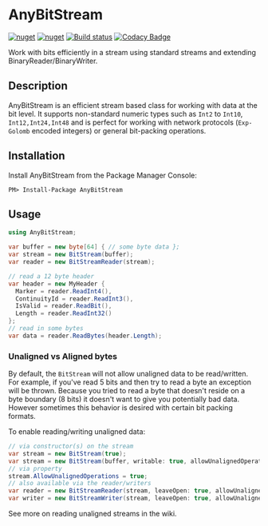 # AnyBitStream

[![nuget](https://img.shields.io/nuget/v/AnyBitStream.svg)](https://www.nuget.org/packages/AnyBitStream/)
[![nuget](https://img.shields.io/nuget/dt/AnyBitStream.svg)](https://www.nuget.org/packages/AnyBitStream/)
[![Build status](https://ci.appveyor.com/api/projects/status/gfwjabg1pta7em94?svg=true)](https://ci.appveyor.com/project/MichaelBrown/anybitstream)
[![Codacy Badge](https://app.codacy.com/project/badge/Grade/977cab1b5c7e4d7ca749c691c6066a8f)](https://www.codacy.com/gh/replaysMike/AnyBitStream/dashboard?utm_source=github.com&amp;utm_medium=referral&amp;utm_content=replaysMike/AnyBitStream&amp;utm_campaign=Badge_Grade)

Work with bits efficiently in a stream using standard streams and extending BinaryReader/BinaryWriter.

## Description

AnyBitStream is an efficient stream based class for working with data at the bit level. It supports non-standard numeric types such as `Int2` to `Int10`, `Int12,Int24,Int48` and is perfect for working with network protocols (`Exp-Golomb` encoded integers) or general bit-packing operations.

## Installation
Install AnyBitStream from the Package Manager Console:
```
PM> Install-Package AnyBitStream
```

## Usage

```csharp
using AnyBitStream;

var buffer = new byte[64] { // some byte data };
var stream = new BitStream(buffer);
var reader = new BitStreamReader(stream);

// read a 12 byte header
var header = new MyHeader {
  Marker = reader.ReadInt4(),
  ContinuityId = reader.ReadInt3(),
  IsValid = reader.ReadBit(),
  Length = reader.ReadInt32()
};
// read in some bytes
var data = reader.ReadBytes(header.Length);
```

### Unaligned vs Aligned bytes

By default, the `BitStream` will not allow unaligned data to be read/written. For example, if you've read 5 bits and then try to read a byte an exception will be thrown. Because you tried to read a byte that doesn't reside on a byte boundary (8 bits) it doesn't want to give you potentially bad data. However sometimes this behavior is desired with certain bit packing formats. 

To enable reading/writing unaligned data:
```csharp
// via constructor(s) on the stream
var stream = new BitStream(true);
var stream = new BitStream(buffer, writable: true, allowUnalignedOperations: true);
// via property
stream.AllowUnalignedOperations = true;
// also available via the reader/writers
var reader = new BitStreamReader(stream, leaveOpen: true, allowUnalignedOperations: true);
var writer = new BitStreamWriter(stream, leaveOpen: true, allowUnalignedOperations: true);
```

See more on reading unaligned streams in the wiki.

